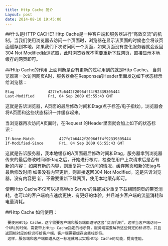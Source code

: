 ```yaml
---
title: Http Cache 简介
Layout: post
date: 2014-08-10 19:45:00
---
```

##什么是HTTP CACHE?
     Http Cache是一种客户端和服务器进行“高效交流”的机制。当我们使用浏览器去访问一个页面时，浏览器在显示该页面的时候也会将该页面缓存到本地，如果我们下次访问同一个页面，如果页面没有变化服务器就会返回304 Not Modified给浏览器，此时浏览器就不需要重新下载网页，直接显示本地缓存的网页即可。
    

##Http Cache的作用
     上面判断是否有更新的过程用到的就是Http Cache。
     当浏览器第一次访问网页A时，服务器会在Response的Header里面发送如下状态标示给浏览器：

```
Etag               427fe7b6442f2096dff4f92339305444
Last-Modified      Fri, 04 Sep 2009 05:55:43 GMT
```

这就是告诉浏览器，A页面的最后修改时间和Etag(点子标签/电子指纹)，浏览器会将A页面和这些状态标识一并缓存起来。

当浏览器再次访问A页面时，在Request 的Header里面就会加上如下的状态标识：

```
If-None-Match           427fe7b6442f2096dff4f92339305444
If-Modified-Since       Fri, 04 Sep 2009 05:55:43 GMT
```

这就是告诉服务器，我本地缓存的A页面最后修改时间和Etag，服务器拿到浏览器传来的最后修改时间和Etag之后，开始进行核对，检查在用户上次请求后是否有新的内容：
     如果有新的内容，则重复第一次访问的情况，缓存网页和新的Etag与最后修改时间
     如果没有内容更新，则直接返回304 Not Modified。这是告诉浏览器，没有内容更           新，不需要重新下载网页，使用本地缓存即可。

使用Http Cache不仅可以提高Web Server的性能减少重复下载相同网页的带宽消耗，也可以的客户端响应速度更快，有更好的体验，并且减少客户端的流量消耗和电量消耗。

##Http Cache 如何使用：

     要使用Http Cache，这个需要客户端和服务端都遵守这套“交流机制”，这样当客户端访问一个URL的时候，需要带上Http Cache指定的标示符，服务端需要解析这些特定的标识符，并且返回相对应的标识符给客户端，客户端需要缓存这些标识符。
     这样，服务端和客户端都遵从这一标准就可以实现Http Cache的功能，提高性能。
